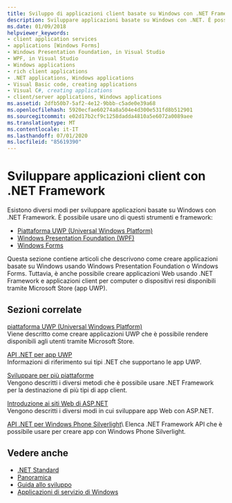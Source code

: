 ```yaml
---
title: Sviluppo di applicazioni client basate su Windows con .NET Framework
description: Sviluppare applicazioni basate su Windows con .NET. È possibile utilizzare piattaforma UWP (Universal Windows Platform) (UWP), Windows Presentation Foundation (WPF) o Windows Forms.
ms.date: 01/09/2018
helpviewer_keywords:
- client application services
- applications [Windows Forms]
- Windows Presentation Foundation, in Visual Studio
- WPF, in Visual Studio
- Windows applications
- rich client applications
- .NET applications, Windows applications
- Visual Basic code, creating applications
- Visual C#, creating applications
- client/server applications, Windows applications
ms.assetid: 2dfb50b7-5af2-4e12-9bbb-c5ade0e39a68
ms.openlocfilehash: 5920ecfae60274a8a504e4d300e531fd8b512901
ms.sourcegitcommit: e02d17b2cf9c1258dadda4810a5e6072a0089aee
ms.translationtype: MT
ms.contentlocale: it-IT
ms.lasthandoff: 07/01/2020
ms.locfileid: "85619390"
---
```

# <a name="develop-client-applications-with-net-framework"></a>Sviluppare applicazioni client con .NET Framework

Esistono diversi modi per sviluppare applicazioni basate su Windows con .NET Framework. È possibile usare uno di questi strumenti e framework:

- [Piattaforma UWP (Universal Windows Platform)](/windows/uwp/)
- [Windows Presentation Foundation (WPF)](./wpf/index.md)
- [Windows Forms](./winforms/index.md)

Questa sezione contiene articoli che descrivono come creare applicazioni basate su Windows usando Windows Presentation Foundation o Windows Forms. Tuttavia, è anche possibile creare applicazioni Web usando .NET Framework e applicazioni client per computer o dispositivi resi disponibili tramite Microsoft Store (app UWP).

## <a name="related-sections"></a>Sezioni correlate

[piattaforma UWP (Universal Windows Platform)](/windows/uwp/)\
Viene descritto come creare applicazioni UWP che è possibile rendere disponibili agli utenti tramite Microsoft Store.

[API .NET per app UWP](/dotnet/api/index?view=dotnet-uwp-10.0)\
Informazioni di riferimento sui tipi .NET che supportano le app UWP.
  
[Sviluppare per più piattaforme](../standard/cross-platform/index.md)\
Vengono descritti i diversi metodi che è possibile usare .NET Framework per la destinazione di più tipi di app client.

[Introduzione ai siti Web di ASP.NET](https://dotnet.microsoft.com/apps/aspnet/web-apps)\
Vengono descritti i diversi modi in cui sviluppare app Web con ASP.NET.

[API .NET per Windows Phone Silverlight](https://docs.microsoft.com/previous-versions/windows/apps/jj207211\(v=vs.105\))\
Elenca .NET Framework API che è possibile usare per creare app con Windows Phone Silverlight.

## <a name="see-also"></a>Vedere anche

- [.NET Standard](../standard/net-standard.md)
- [Panoramica](./get-started/overview.md)
- [Guida allo sviluppo](./development-guide.md)
- [Applicazioni di servizio di Windows](./windows-services/index.md)
